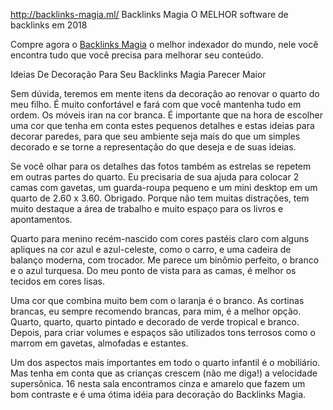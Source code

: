 http://backlinks-magia.ml/
Backlinks Magia O MELHOR software de backlinks em 2018

Compre agora o <a href="http://backlinks-magia.ml/" target="_self">Backlinks Magia</a> o melhor indexador do mundo, nele você encontra tudo que você precisa para melhorar seu conteúdo.

Ideias De Decoração Para Seu Backlinks Magia Parecer Maior

Sem dúvida, teremos em mente itens da decoração ao renovar o quarto do meu filho. É muito confortável e fará com que você mantenha tudo em ordem. Os móveis iran na cor branca. É importante que na hora de escolher uma cor que tenha em conta estes pequenos detalhes e estas ideias para decorar paredes, para que seu ambiente seja mais do que um simples decorado e se torne a representação do que deseja e de suas ideias.

Se você olhar para os detalhes das fotos também as estrelas se repetem em outras partes do quarto. Eu precisaria de sua ajuda para colocar 2 camas com gavetas, um guarda-roupa pequeno e um mini desktop em um quarto de 2.60 x 3.60. Obrigado. Porque não tem muitas distrações, tem muito destaque a área de trabalho e muito espaço para os livros e apontamentos.

Quarto para menino recém-nascido com cores pastéis claro com alguns apliques na cor azul e azul-celeste, como o carro, e uma cadeira de balanço moderna, com trocador. Me parece um binômio perfeito, o branco e o azul turquesa. Do meu ponto de vista para as camas, é melhor os tecidos em cores lisas.

Uma cor que combina muito bem com o laranja é o branco. As cortinas brancas, eu sempre recomendo brancas, para mim, é a melhor opção. Quarto, quarto, quarto pintado e decorado de verde tropical e branco. Depois, para criar volumes e espaços são utilizados tons terrosos como o marrom em gavetas, almofadas e estantes.

Um dos aspectos mais importantes em todo o quarto infantil é o mobiliário. Mas tenha em conta que as crianças crescem (não me diga!) a velocidade supersônica. 16 nesta sala encontramos cinza e amarelo que fazem um bom contraste e é uma ótima idéia para decoração do Backlinks Magia.
